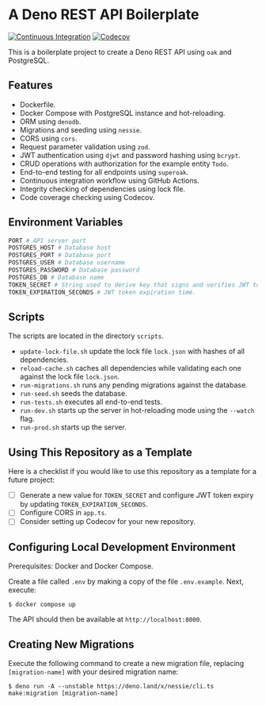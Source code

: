 # A Deno REST API Boilerplate

[![Continuous Integration](https://github.com/nikolajvonholck/deno-rest-api-boilerplate/actions/workflows/continuous-integration.yml/badge.svg)](https://github.com/nikolajvonholck/deno-rest-api-boilerplate)
[![Codecov](https://codecov.io/gh/nikolajvonholck/deno-rest-api-boilerplate/branch/main/graph/badge.svg)](https://codecov.io/gh/nikolajvonholck/deno-rest-api-boilerplate)

This is a boilerplate project to create a Deno REST API using `oak` and
PostgreSQL.

## Features

- Dockerfile.
- Docker Compose with PostgreSQL instance and hot-reloading.
- ORM using `denodb`.
- Migrations and seeding using `nessie`.
- CORS using `cors`.
- Request parameter validation using `zod`.
- JWT authentication using `djwt` and password hashing using `bcrypt`.
- CRUD operations with authorization for the example entity `Todo`.
- End-to-end testing for all endpoints using `superoak`.
- Continuous integration workflow using GitHub Actions.
- Integrity checking of dependencies using lock file.
- Code coverage checking using Codecov.

## Environment Variables

```bash
PORT # API server port
POSTGRES_HOST # Database host
POSTGRES_PORT # Database port
POSTGRES_USER # Database username
POSTGRES_PASSWORD # Database password
POSTGRES_DB # Database name
TOKEN_SECRET # String used to derive key that signs and verifies JWT tokens.
TOKEN_EXPIRATION_SECONDS # JWT token expiration time.
```

## Scripts

The scripts are located in the directory `scripts`.

- `update-lock-file.sh` update the lock file `lock.json` with hashes of all
  dependencies.
- `reload-cache.sh` caches all dependencies while validating each one against
  the lock file `lock.json`.
- `run-migrations.sh` runs any pending migrations against the database.
- `run-seed.sh` seeds the database.
- `run-tests.sh` executes all end-to-end tests.
- `run-dev.sh` starts up the server in hot-reloading mode using the `--watch`
  flag.
- `run-prod.sh` starts up the server.

## Using This Repository as a Template

Here is a checklist if you would like to use this repository as a template for a
future project:

- [ ] Generate a new value for `TOKEN_SECRET` and configure JWT token expiry by
      updating `TOKEN_EXPIRATION_SECONDS`.
- [ ] Configure CORS in `app.ts`.
- [ ] Consider setting up Codecov for your new repository.

## Configuring Local Development Environment

Prerequisites: Docker and Docker Compose.

Create a file called `.env` by making a copy of the file `.env.example`. Next,
execute:

```shell
$ docker compose up
```

The API should then be available at `http://localhost:8000`.

## Creating New Migrations

Execute the following command to create a new migration file, replacing
`[migration-name]` with your desired migration name:

```shell
$ deno run -A --unstable https://deno.land/x/nessie/cli.ts make:migration [migration-name]
```
